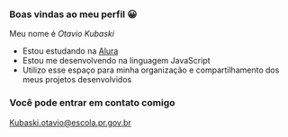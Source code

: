### Boas vindas ao meu perfil 😀
Meu nome é *Otavio Kubaski*

- Estou estudando na [Alura](https://www.alura.com.br)
- Estou me desenvolvendo na linguagem JavaScript
- Utilizo esse espaço para minha organização e compartilhamento dos meus projetos desenvolvidos
  
### Você pode entrar em contato comigo 
Kubaski.otavio@escola.pr.gov.br

